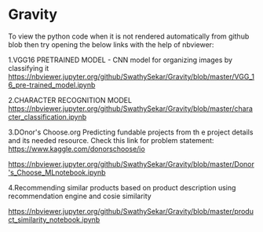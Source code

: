 # Gravity
To view the python code when it is not rendered automatically from github blob then try opening the below links with the help of nbviewer:

1.VGG16 PRETRAINED MODEL - CNN model for organizing images by classifying it
https://nbviewer.jupyter.org/github/SwathySekar/Gravity/blob/master/VGG_16_pre-trained_model.ipynb

2.CHARACTER RECOGNITION MODEL
https://nbviewer.jupyter.org/github/SwathySekar/Gravity/blob/master/character_classification.ipynb

3.DOnor's Choose.org Predicting fundable projects from th e project details and its needed resource.
Check this link for problem statement: https://www.kaggle.com/donorschoose/io

https://nbviewer.jupyter.org/github/SwathySekar/Gravity/blob/master/Donor's_Choose_MLnotebook.ipynb

4.Recommending similar products based on product description using recommendation engine and cosie similarity

https://nbviewer.jupyter.org/github/SwathySekar/Gravity/blob/master/product_similarity_notebook.ipynb

